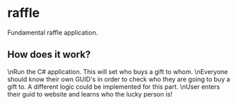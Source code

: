 # raffle
Fundamental raffle application.

## How does it work?
\nRun the C# application. This will set who buys a gift to whom.
\nEveryone should know their own GUID's in order to check who they are going to buy a gift to. A different logic could be implemented for this part.
\nUser enters their guid to website and learns who the lucky person is!
